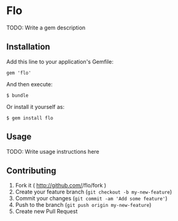 # Flo

TODO: Write a gem description

## Installation

Add this line to your application's Gemfile:

    gem 'flo'

And then execute:

    $ bundle

Or install it yourself as:

    $ gem install flo

## Usage

TODO: Write usage instructions here

## Contributing

1. Fork it ( http://github.com/<my-github-username>/flo/fork )
2. Create your feature branch (`git checkout -b my-new-feature`)
3. Commit your changes (`git commit -am 'Add some feature'`)
4. Push to the branch (`git push origin my-new-feature`)
5. Create new Pull Request
